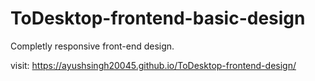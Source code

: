 ﻿# ToDesktop-frontend-basic-design
 Completly responsive front-end design.<br>

visit:
 https://ayushsingh20045.github.io/ToDesktop-frontend-design/
